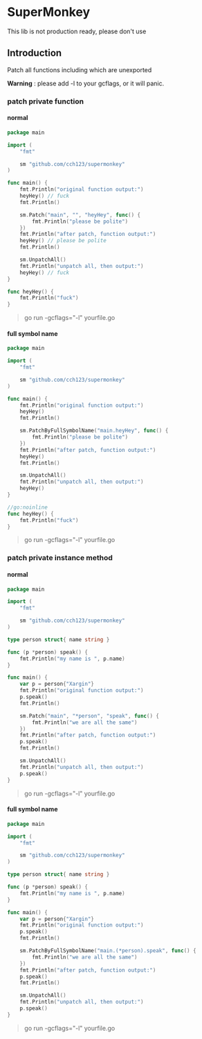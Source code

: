 # SuperMonkey

This lib is not production ready, please don't use

## Introduction

Patch all functions including which are unexported

**Warning** : please add -l to your gcflags, or it will panic.

### patch private function

#### normal

```go
package main

import (
	"fmt"

	sm "github.com/cch123/supermonkey"
)

func main() {
	fmt.Println("original function output:")
	heyHey() // fuck
	fmt.Println()

	sm.Patch("main", "", "heyHey", func() {
		fmt.Println("please be polite")
	})
	fmt.Println("after patch, function output:")
	heyHey() // please be polite
	fmt.Println()

	sm.UnpatchAll()
	fmt.Println("unpatch all, then output:")
	heyHey() // fuck
}

func heyHey() {
	fmt.Println("fuck")
}
```

> go run -gcflags="-l" yourfile.go

#### full symbol name

```go
package main

import (
	"fmt"

	sm "github.com/cch123/supermonkey"
)

func main() {
	fmt.Println("original function output:")
	heyHey()
	fmt.Println()

	sm.PatchByFullSymbolName("main.heyHey", func() {
		fmt.Println("please be polite")
	})
	fmt.Println("after patch, function output:")
	heyHey()
	fmt.Println()

	sm.UnpatchAll()
	fmt.Println("unpatch all, then output:")
	heyHey()
}

//go:noinline
func heyHey() {
	fmt.Println("fuck")
}

```

> go run -gcflags="-l" yourfile.go

### patch private instance method

#### normal

```go
package main

import (
	"fmt"

	sm "github.com/cch123/supermonkey"
)

type person struct{ name string }

func (p *person) speak() {
	fmt.Println("my name is ", p.name)
}

func main() {
	var p = person{"Xargin"}
	fmt.Println("original function output:")
	p.speak()
	fmt.Println()

	sm.Patch("main", "*person", "speak", func() {
		fmt.Println("we are all the same")
	})
	fmt.Println("after patch, function output:")
	p.speak()
	fmt.Println()

	sm.UnpatchAll()
	fmt.Println("unpatch all, then output:")
	p.speak()
}

```

> go run -gcflags="-l" yourfile.go

#### full symbol name

```go
package main

import (
	"fmt"

	sm "github.com/cch123/supermonkey"
)

type person struct{ name string }

func (p *person) speak() {
	fmt.Println("my name is ", p.name)
}

func main() {
	var p = person{"Xargin"}
	fmt.Println("original function output:")
	p.speak()
	fmt.Println()

	sm.PatchByFullSymbolName("main.(*person).speak", func() {
		fmt.Println("we are all the same")
	})
	fmt.Println("after patch, function output:")
	p.speak()
	fmt.Println()

	sm.UnpatchAll()
	fmt.Println("unpatch all, then output:")
	p.speak()
}
```

> go run -gcflags="-l" yourfile.go
